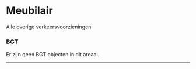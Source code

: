 ﻿# Meubilair

Alle overige verkeersvoorzieningen



### BGT

Er zijn geen BGT objecten in dit areaal.

***
